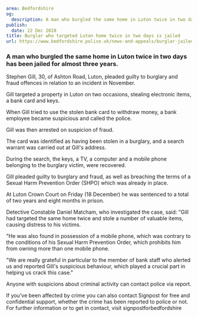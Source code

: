 ```yaml
area: Bedfordshire
og:
  description: A man who burgled the same home in Luton twice in two days has been jailed for almost three years.
publish:
  date: 22 Dec 2020
title: Burglar who targeted Luton home twice in two days is jailed
url: https://www.bedfordshire.police.uk/news-and-appeals/burglar-jailed
```

### A man who burgled the same home in Luton twice in two days has been jailed for almost three years.

Stephen Gill, 30, of Ashton Road, Luton, pleaded guilty to burglary and fraud offences in relation to an incident in November.

Gill targeted a property in Luton on two occasions, stealing electronic items, a bank card and keys.

When Gill tried to use the stolen bank card to withdraw money, a bank employee became suspicious and called the police.

Gill was then arrested on suspicion of fraud.

The card was identified as having been stolen in a burglary, and a search warrant was carried out at Gill's address.

During the search, the keys, a TV, a computer and a mobile phone belonging to the burglary victim, were recovered.

Gill pleaded guilty to burglary and fraud, as well as breaching the terms of a Sexual Harm Prevention Order (SHPO) which was already in place.

At Luton Crown Court on Friday (18 December) he was sentenced to a total of two years and eight months in prison.

Detective Constable Daniel Matcham, who investigated the case, said: "Gill had targeted the same home twice and stole a number of valuable items, causing distress to his victims.

"He was also found in possession of a mobile phone, which was contrary to the conditions of his Sexual Harm Prevention Order, which prohibits him from owning more than one mobile phone.

"We are really grateful in particular to the member of bank staff who alerted us and reported Gill's suspicious behaviour, which played a crucial part in helping us crack this case."

Anyone with suspicions about criminal activity can contact police via report.

If you've been affected by crime you can also contact Signpost for free and confidential support, whether the crime has been reported to police or not. For further information or to get in contact, visit signpostforbedfordshire
